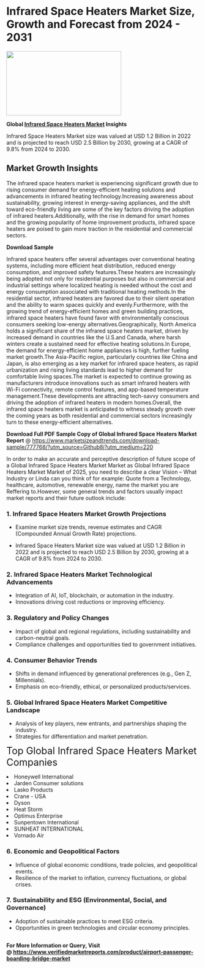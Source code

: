 <H1>Infrared Space Heaters Market Size, Growth and Forecast from 2024 - 2031</H1><img class="aligncenter size-medium wp-image-584254" src="https://thirdeyenews.in/wp-content/uploads/2024/09/Global-Market-Research-300x168.jpeg" alt="" width="300" height="168" /><p><strong>Global&nbsp;<a href="https://www.marketsizeandtrends.com/download-sample/777768/?utm_source=Github8j?utm_medium=220">Infrared Space Heaters Market</a> Insights</strong></p><p>Infrared Space Heaters Market size was valued at USD 1.2 Billion in 2022 and is projected to reach USD 2.5 Billion by 2030, growing at a CAGR of 9.8% from 2024 to 2030.</p><p><h2>Market Growth Insights</h2> <p>The infrared space heaters market is experiencing significant growth due to rising consumer demand for energy-efficient heating solutions and advancements in infrared heating technology.Increasing awareness about sustainability, growing interest in energy-saving appliances, and the shift toward eco-friendly living are some of the key factors driving the adoption of infrared heaters.Additionally, with the rise in demand for smart homes and the growing popularity of home improvement products, infrared space heaters are poised to gain more traction in the residential and commercial sectors.</p> <p><strong>Download Sample</strong></p> <p>Infrared space heaters offer several advantages over conventional heating systems, including more efficient heat distribution, reduced energy consumption, and improved safety features.These heaters are increasingly being adopted not only for residential purposes but also in commercial and industrial settings where localized heating is needed without the cost and energy consumption associated with traditional heating methods.In the residential sector, infrared heaters are favored due to their silent operation and the ability to warm spaces quickly and evenly.Furthermore, with the growing trend of energy-efficient homes and green building practices, infrared space heaters have found favor with environmentally conscious consumers seeking low-energy alternatives.Geographically, North America holds a significant share of the infrared space heaters market, driven by increased demand in countries like the U.S.and Canada, where harsh winters create a sustained need for effective heating solutions.In Europe, the demand for energy-efficient home appliances is high, further fueling market growth.The Asia-Pacific region, particularly countries like China and Japan, is also emerging as a key market for infrared space heaters, as rapid urbanization and rising living standards lead to higher demand for comfortable living spaces.The market is expected to continue growing as manufacturers introduce innovations such as smart infrared heaters with Wi-Fi connectivity, remote control features, and app-based temperature management.These developments are attracting tech-savvy consumers and driving the adoption of infrared heaters in modern homes.Overall, the infrared space heaters market is anticipated to witness steady growth over the coming years as both residential and commercial sectors increasingly turn to these energy-efficient alternatives.<p><span class=""><strong>Download Full PDF Sample Copy of Global Infrared Space Heaters Market Report</strong> @ <a href="https://www.marketsizeandtrends.com/download-sample/777768/?utm_source=Github8j?utm_medium=220" target="_blank">https://www.marketsizeandtrends.com/download-sample/777768/?utm_source=Github8j?utm_medium=220</a></span></p><p>In order to make an accurate and perceptive description of future scope of a Global&nbsp;Infrared Space Heaters Market Market as Global&nbsp;Infrared Space Heaters Market Market of 2025, you need to describe a clear Vision &ndash; What Industry or Linda can you think of for example: Quote from a Technology, healthcare, automotive, renewable energy, name the market you are Reffering to.However, some general trends and factors usually impact market reports and their future outlook include:</p><h3>1.&nbsp;<strong>Infrared Space Heaters Market Growth Projections</strong></h3><ul><li>Examine market size trends, revenue estimates and CAGR (Compounded Annual Growth Rate) projections.</li><li><p>Infrared Space Heaters Market size was valued at USD 1.2 Billion in 2022 and is projected to reach USD 2.5 Billion by 2030, growing at a CAGR of 9.8% from 2024 to 2030.</p></li></ul><h3>2.&nbsp;<strong>Infrared Space Heaters Market Technological Advancements</strong></h3><ul><li>Integration of AI, IoT, blockchain, or automation in the industry.</li><li>Innovations driving cost reductions or improving efficiency.</li></ul><h3>3.&nbsp;<strong>Regulatory and Policy Changes</strong></h3><ul><li>Impact of global and regional regulations, including sustainability and carbon-neutral goals.</li><li>Compliance challenges and opportunities tied to government initiatives.</li></ul><h3>4.&nbsp;<strong>Consumer Behavior Trends</strong></h3><ul><li>Shifts in demand influenced by generational preferences (e.g., Gen Z, Millennials).</li><li>Emphasis on eco-friendly, ethical, or personalized products/services.</li></ul><h3>5.&nbsp;<strong>Global Infrared Space Heaters Market Competitive Landscape</strong></h3><ul><li>Analysis of key players, new entrants, and partnerships shaping the industry.</li><li>Strategies for differentiation and market penetration.</li></ul><p data-pm-slice="1 1 []"><span style="color: inherit; font-family: inherit; font-size: 25px;">Top Global Infrared Space Heaters Market Companies</span></p><div class="" data-test-id=""><p><li>Honeywell International</li><li> Jarden Consumer solutions</li><li> Lasko Products</li><li> Crane - USA</li><li> Dyson</li><li> Heat Storm</li><li> Optimus Enterprise</li><li> Sunpentown International</li><li> SUNHEAT INTERNATIONAL</li><li> Vornado Air</li></p></div><h3>6.&nbsp;<strong>Economic and Geopolitical Factors</strong></h3><ul><li>Influence of global economic conditions, trade policies, and geopolitical events.</li><li>Resilience of the market to inflation, currency fluctuations, or global crises.</li></ul><h3>7.&nbsp;<strong>Sustainability and ESG (Environmental, Social, and Governance)</strong></h3><ul><li>Adoption of sustainable practices to meet ESG criteria.</li><li>Opportunities in green technologies and circular economy principles.</li></ul><h2><strong style="font-size: 14px;">For More Information or Query, Visit @&nbsp;</strong><a style="background-color: #ffffff; font-size: 14px;" href="https://www.marketsizeandtrends.com/report/infrared-space-heaters-market/" target="_blank">https://www.verifiedmarketreports.com/product/airport-passenger-boarding-bridge-market</a></h2>